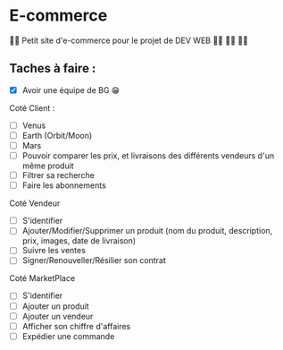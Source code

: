 # E-commerce
:man_technologist: Petit site d'e-commerce pour le projet de DEV WEB :woman_technologist: :woman_technologist: :woman_technologist:

## Taches à faire :

- [X] Avoir une équipe de BG :grin:

Coté Client :
- [ ] Venus
- [ ] Earth (Orbit/Moon)
- [ ] Mars
- [ ] Pouvoir comparer les prix, et livraisons des différents vendeurs d'un même produit
- [ ] Filtrer sa recherche
- [ ] Faire les abonnements

Coté Vendeur
- [ ] S'identifier
- [ ] Ajouter/Modifier/Supprimer un produit (nom du produit, description, prix, images, date de livraison)
- [ ] Suivre les ventes
- [ ] Signer/Renouveller/Résilier son contrat

Coté MarketPlace
- [ ] S'identifier
- [ ] Ajouter un produit
- [ ] Ajouter un vendeur
- [ ] Afficher son chiffre d'affaires
- [ ] Expédier une commande
